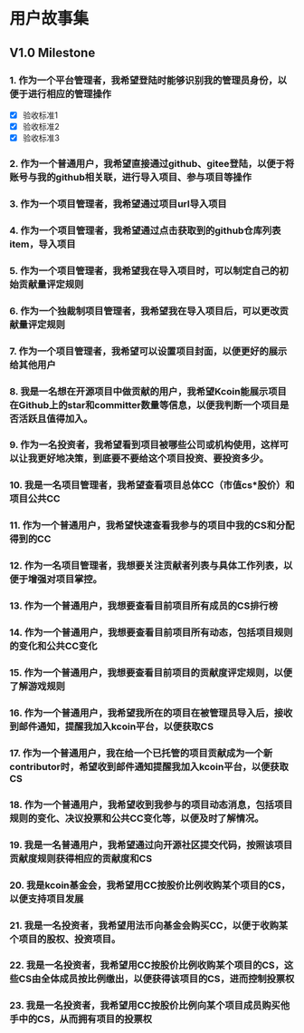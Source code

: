# 用户故事集
## V1.0 Milestone
### 1. 作为一个平台管理者，我希望登陆时能够识别我的管理员身份，以便于进行相应的管理操作
-[x] 验收标准1
-[x] 验收标准2
-[x] 验收标准3
### 2. 作为一个普通用户，我希望直接通过github、gitee登陆，以便于将账号与我的github相关联，进行导入项目、参与项目等操作
### 3. 作为一个项目管理者，我希望通过项目url导入项目
### 4. 作为一个项目管理者，我希望通过点击获取到的github仓库列表item，导入项目
### 5. 作为一个项目管理者，我希望我在导入项目时，可以制定自己的初始贡献量评定规则
### 6. 作为一个独裁制项目管理者，我希望我在导入项目后，可以更改贡献量评定规则
### 7. 作为一个项目管理者，我希望可以设置项目封面，以便更好的展示给其他用户
### 8. 我是一名想在开源项目中做贡献的用户，我希望Kcoin能展示项目在Github上的star和committer数量等信息，以便我判断一个项目是否活跃且值得加入。
### 9. 作为一名投资者，我希望看到项目被哪些公司或机构使用，这样可以让我更好地决策，到底要不要给这个项目投资、要投资多少。
### 10. 我是一名项目管理者，我希望查看项目总体CC（市值cs*股价）和项目公共CC
### 11. 作为一个普通用户，我希望快速查看我参与的项目中我的CS和分配得到的CC
### 12. 作为一名项目管理者，我想要关注贡献者列表与具体工作列表，以便于增强对项目掌控。
### 13. 作为一个普通用户，我想要查看目前项目所有成员的CS排行榜
### 14. 作为一个普通用户，我想要查看目前项目所有动态，包括项目规则的变化和公共CC变化
### 15. 作为一个普通用户，我想要查看目前项目的贡献度评定规则，以便了解游戏规则
### 16. 作为一个普通用户，我希望我所在的项目在被管理员导入后，接收到邮件通知，提醒我加入kcoin平台，以便获取CS
### 17. 作为一个普通用户，我在给一个已托管的项目贡献成为一个新contributor时，希望收到邮件通知提醒我加入kcoin平台，以便获取CS
### 18. 作为一个普通用户，我希望收到我参与的项目动态消息，包括项目规则的变化、决议投票和公共CC变化等，以便及时了解情况。
### 19. 我是一名普通用户，我希望通过向开源社区提交代码，按照该项目贡献度规则获得相应的贡献度和CS
### 20. 我是kcoin基金会，我希望用CC按股价比例收购某个项目的CS，以便支持项目发展
### 21. 我是一名投资者，我希望用法币向基金会购买CC，以便于收购某个项目的股权、投资项目。
### 22. 我是一名投资者，我希望用CC按股价比例收购某个项目的CS，这些CS由全体成员按比例缴出，以便获得该项目的CS，进而控制投票权
### 23. 我是一名投资者，我希望用CC按股价比例向某个项目成员购买他手中的CS，从而拥有项目的投票权